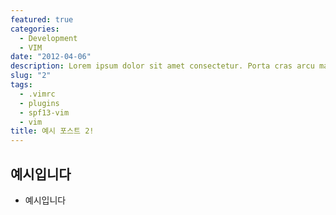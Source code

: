 ```yaml
---
featured: true
categories:
  - Development
  - VIM
date: "2012-04-06"
description: Lorem ipsum dolor sit amet consectetur. Porta cras arcu mattis sed maecenas eget arcu. Luctus Lorem ipsum dolor sit amet consectetur. Porta cras arcu mattis sed maecenas eget arcu. Luctus...Lorem ipsum dolor sit amet consectetur. Porta cras arcu mattis sed maecenas eget arcu. Luctus...
slug: "2"
tags:
  - .vimrc
  - plugins
  - spf13-vim
  - vim
title: 예시 포스트 2!
---
```


## 예시입니다

- 예시입니다
